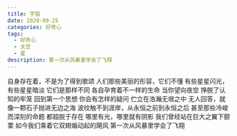 ```yaml
---
title: 宇宙
date: 2020-09-25
categories: 好奇心
tags:
  - 好奇心
  - 太空
  - 星
description: 第一次从风暴里学会了飞翔
---
```


自身存在着，不是为了得到歌颂
人们那些美丽的形容，它们不懂
有些星星闪光，有些星星暗淡
它们是那样不同
各自孕育着不一样的生命
当你望向夜空
挣脱了认知的牢笼
回到第一个思想
你会有怎样的疑问
伫立在浩瀚无垠之中
无人回答，就像一颗石子抛进无边之海
波纹触不到涯岸，从永恒之前到永恒之后
甚至那些冷峻而深刻的命题
都超脱于存在
哪里有光，哪里就有阴影
我们曾经站在巨大之翼下颤栗
如今我们乘着它双翅煽动起的飓风
第一次从风暴里学会了飞翔